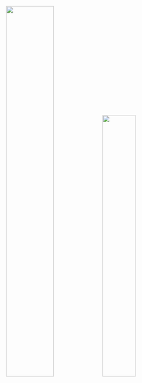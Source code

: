<div align="center">
<p>
  <span style="min-width: 500px" ><img width="50%" src="https://github-readme-stats.vercel.app/api?username=aanbari1337&theme=radical&show_icons=true" /></span>
  <span style="min-width: 500px" ><img width="42%" src="https://github-readme-stats.vercel.app/api/top-langs/?username=aanbari1337&layout=compact&theme=jolly" /></span>
</p>
